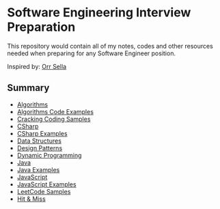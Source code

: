# Software Engineering Interview Preparation

This repository would contain all of my notes, codes and other resources needed when preparing for any Software Engineer position.

Inspired by: [Orr Sella](https://github.com/orrsella)

## Summary
- [Algorithms](content/Algorithms.md)
- [Algorithms Code Examples](content/AlgorithmsExamples.md)
- [Cracking Coding Samples](content/CrackingCoding.md)
- [CSharp](content/Csharp.md)
- [CSharp Examples](content/CsharpExamples.md)
- [Data Structures](content/DataStructures.md)
- [Design Patterns](content/DesignPatterns.md)
- [Dynamic Programming](content/DynamicProgramming.md)
- [Java](content/Java.md)
- [Java Examples](content/JavaExamples.md)
- [JavaScript](content/JavaScript.md)
- [JavaScript Examples](content/JavaScriptExamples.md)
- [LeetCode Samples](content/LeetCode.md)
- [Hit & Miss](content/HitAndMiss.md)
